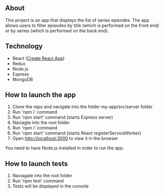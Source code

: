 
## About

This project is an app that displays the list of series episodes. The app allows users to filter episodes
by title (which is performed on the front end) or by series (which is performed on the back end).

## Technology

- React ([Create React App](https://github.com/facebookincubator/create-react-app))
- Redux
- Node.js
- Express
- MongoDB

## How to launch the app

1. Clone the repo and navigate into the folder my-app/src/server folder
2. Run 'npm i' command
3. Run 'npm start' command (starts Express server)
4. Naviagte into the root folder
5. Run 'npm i' command
6. Run 'npm start' command (starts React registerServiceWorker)
7. Open [http://localhost:3000](http://localhost:3000) to view it in the browser

You need to have Node.js installed in order to run the app.

## How to launch tests

1. Naviagate into the root folder
2. Run 'npm test' command
3. Tests will be displayed in the console

